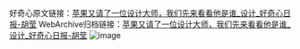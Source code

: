 好奇心原文链接：[苹果又请了一位设计大师，我们先来看看他是谁_设计_好奇心日报-胡莹](https://www.qdaily.com/articles/2184.html)
WebArchive归档链接：[苹果又请了一位设计大师，我们先来看看他是谁_设计_好奇心日报-胡莹](http://web.archive.org/web/20190623150917/https://www.qdaily.com/articles/2184.html)
![image](http://ww3.sinaimg.cn/large/007d5XDpgy1g3verk14gcj30u04hu1kx)